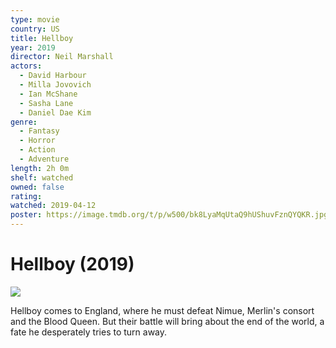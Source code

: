 ```yaml
---
type: movie
country: US
title: Hellboy
year: 2019
director: Neil Marshall
actors:
  - David Harbour
  - Milla Jovovich
  - Ian McShane
  - Sasha Lane
  - Daniel Dae Kim
genre:
  - Fantasy
  - Horror
  - Action
  - Adventure
length: 2h 0m
shelf: watched
owned: false
rating:
watched: 2019-04-12
poster: https://image.tmdb.org/t/p/w500/bk8LyaMqUtaQ9hUShuvFznQYQKR.jpg
---
```


# Hellboy (2019)

![](https://image.tmdb.org/t/p/w500/bk8LyaMqUtaQ9hUShuvFznQYQKR.jpg)

Hellboy comes to England, where he must defeat Nimue, Merlin's consort and the Blood Queen. But their battle will bring about the end of the world, a fate he desperately tries to turn away.
